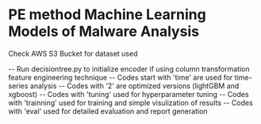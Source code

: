 # PE method Machine Learning Models of Malware Analysis
Check AWS S3 Bucket for dataset used

-- Run decisiontree.py to initialize encoder if using column transformation feature engineering technique
-- Codes start with 'time' are used for time-series analysis
-- Codes with '2' are optimized versions (lightGBM and xgboost)
-- Codes with 'tuning' used for hyperparameter tuning
-- Codes with 'trainning' used for training and simple visulization of results
-- Codes with 'eval' used for detailed evaluation and report generation
